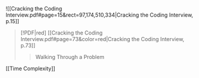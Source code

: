 
![[Cracking the Coding Interview.pdf#page=15&rect=97,174,510,334|Cracking the Coding Interview, p.15]]

> [!PDF|red] [[Cracking the Coding Interview.pdf#page=73&color=red|Cracking the Coding Interview, p.73]]
> > Walking Through a Problem
> 

[[Time Complexity]]